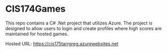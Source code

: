 # CIS174Games

This repo contains a C# .Net project that utilizes Azure.  The project is designed to allow users to login and create 
profiles where high scores are maintained for hosted games.  

Hosted URL: https://cis175tarrgreg.azurewebsites.net
